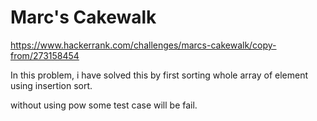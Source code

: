 
# Marc's Cakewalk
https://www.hackerrank.com/challenges/marcs-cakewalk/copy-from/273158454 <br/>

In this problem, i have solved this by first sorting whole array of element <br/>
using insertion sort.

without using pow some test case will be fail.



